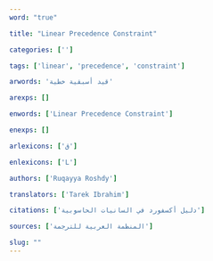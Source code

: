 ```yaml
---
word: "true"

title: "Linear Precedence Constraint"

categories: ['']

tags: ['linear', 'precedence', 'constraint']

arwords: 'قيد أسبقية خطية'

arexps: []

enwords: ['Linear Precedence Constraint']

enexps: []

arlexicons: ['ق']

enlexicons: ['L']

authors: ['Ruqayya Roshdy']

translators: ['Tarek Ibrahim']

citations: ['دليل أكسفورد في السانيات الحاسوبية']

sources: ['المنظمة العربية للترجمة']

slug: ""
---
```

